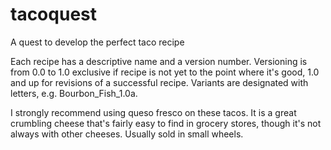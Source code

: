 # tacoquest
A quest to develop the perfect taco recipe

Each recipe has a descriptive name and a version number. Versioning is from 0.0 to 1.0 exclusive if recipe is not yet to the point where it's good, 1.0 and up for revisions of a successful recipe. Variants are designated with letters, e.g. Bourbon_Fish_1.0a.

I strongly recommend using queso fresco on these tacos. It is a great crumbling cheese that's fairly easy to find in grocery stores, though it's not always with other cheeses. Usually sold in small wheels.
